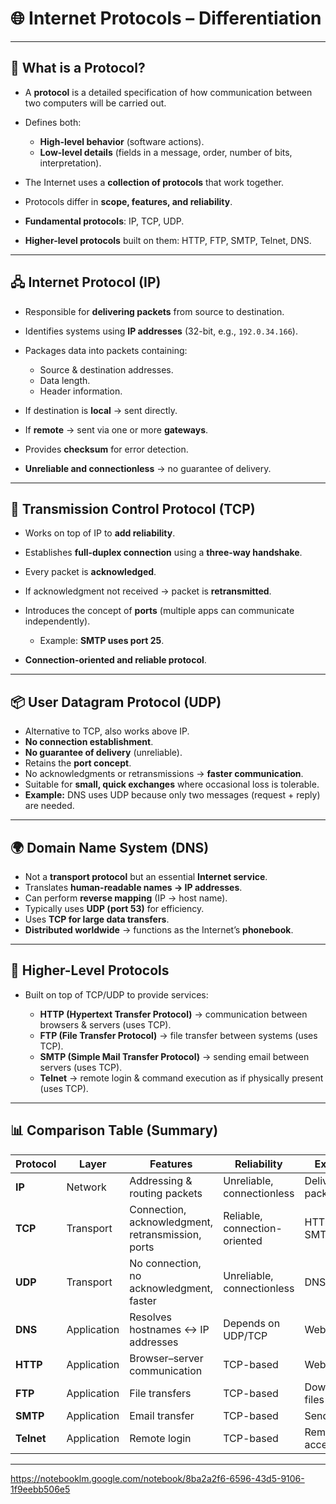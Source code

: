 # 🌐 Internet Protocols – Differentiation

---

## 🔹 What is a Protocol?

- A **protocol** is a detailed specification of how communication between two computers will be carried out.
- Defines both:

  - **High-level behavior** (software actions).
  - **Low-level details** (fields in a message, order, number of bits, interpretation).

- The Internet uses a **collection of protocols** that work together.
- Protocols differ in **scope, features, and reliability**.
- **Fundamental protocols**: IP, TCP, UDP.
- **Higher-level protocols** built on them: HTTP, FTP, SMTP, Telnet, DNS.

---

## 🖧 Internet Protocol (IP)

- Responsible for **delivering packets** from source to destination.
- Identifies systems using **IP addresses** (32-bit, e.g., `192.0.34.166`).
- Packages data into packets containing:

  - Source & destination addresses.
  - Data length.
  - Header information.

- If destination is **local** → sent directly.
- If **remote** → sent via one or more **gateways**.
- Provides **checksum** for error detection.
- **Unreliable and connectionless** → no guarantee of delivery.

---

## 🔗 Transmission Control Protocol (TCP)

- Works on top of IP to **add reliability**.
- Establishes **full-duplex connection** using a **three-way handshake**.
- Every packet is **acknowledged**.
- If acknowledgment not received → packet is **retransmitted**.
- Introduces the concept of **ports** (multiple apps can communicate independently).

  - Example: **SMTP uses port 25**.

- **Connection-oriented and reliable protocol**.

---

## 📦 User Datagram Protocol (UDP)

- Alternative to TCP, also works above IP.
- **No connection establishment**.
- **No guarantee of delivery** (unreliable).
- Retains the **port concept**.
- No acknowledgments or retransmissions → **faster communication**.
- Suitable for **small, quick exchanges** where occasional loss is tolerable.
- **Example:** DNS uses UDP because only two messages (request + reply) are needed.

---

## 🌍 Domain Name System (DNS)

- Not a **transport protocol** but an essential **Internet service**.
- Translates **human-readable names → IP addresses**.
- Can perform **reverse mapping** (IP → host name).
- Typically uses **UDP (port 53)** for efficiency.
- Uses **TCP for large data transfers**.
- **Distributed worldwide** → functions as the Internet’s **phonebook**.

---

## 📑 Higher-Level Protocols

- Built on top of TCP/UDP to provide services:

  - **HTTP (Hypertext Transfer Protocol)** → communication between browsers & servers (uses TCP).
  - **FTP (File Transfer Protocol)** → file transfer between systems (uses TCP).
  - **SMTP (Simple Mail Transfer Protocol)** → sending email between servers (uses TCP).
  - **Telnet** → remote login & command execution as if physically present (uses TCP).

---

## 📊 Comparison Table (Summary)

| Protocol   | Layer       | Features                                          | Reliability                   | Example Use             |
| ---------- | ----------- | ------------------------------------------------- | ----------------------------- | ----------------------- |
| **IP**     | Network     | Addressing & routing packets                      | Unreliable, connectionless    | Delivery of packets     |
| **TCP**    | Transport   | Connection, acknowledgment, retransmission, ports | Reliable, connection-oriented | HTTP, FTP, SMTP, Telnet |
| **UDP**    | Transport   | No connection, no acknowledgment, faster          | Unreliable, connectionless    | DNS, streaming          |
| **DNS**    | Application | Resolves hostnames ↔ IP addresses                 | Depends on UDP/TCP            | Web browsing            |
| **HTTP**   | Application | Browser–server communication                      | TCP-based                     | Websites                |
| **FTP**    | Application | File transfers                                    | TCP-based                     | Download/upload files   |
| **SMTP**   | Application | Email transfer                                    | TCP-based                     | Sending emails          |
| **Telnet** | Application | Remote login                                      | TCP-based                     | Remote server access    |

---

https://notebooklm.google.com/notebook/8ba2a2f6-6596-43d5-9106-1f9eebb506e5

